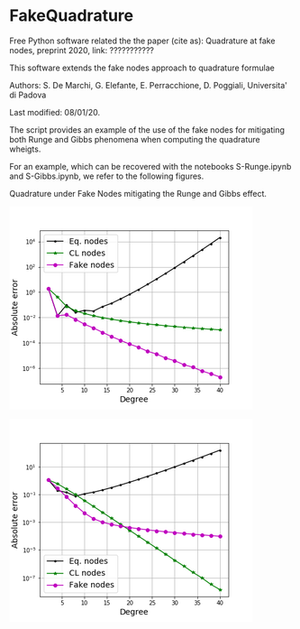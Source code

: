 # FakeQuadrature

Free Python software related the the paper (cite as): 
Quadrature at fake nodes, preprint 2020, link: ???????????

This software extends the fake nodes approach to quadrature formulae

Authors: S. De Marchi, G. Elefante, E. Perracchione, D. Poggiali, 
Universita' di Padova

Last modified: 08/01/20.

The script provides an example of the use of the fake nodes for mitigating 
both Runge and Gibbs phenomena when computing the quadrature wheigts. 

For an example, which can be recovered with the notebooks S-Runge.ipynb
and S-Gibbs.ipynb, we refer to the following figures. 

Quadrature under Fake Nodes mitigating the Runge and Gibbs effect.

![img](gibbsfig.png)

![img](rungefig.png)
